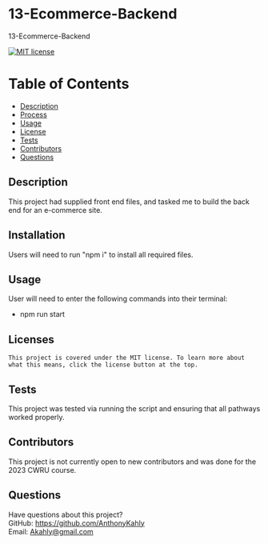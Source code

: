 # 13-Ecommerce-Backend

13-Ecommerce-Backend

[![MIT license](https://img.shields.io/badge/License-MIT-green.svg)](https://lbesson.mit-license.org/)

# Table of Contents

- [Description](#description)
- [Process](#installation)
- [Usage](#usage)
- [License](#license)
- [Tests](#tests)
- [Contributors](#contributors)
- [Questions](#questions)

## Description

This project had supplied front end files, and tasked me to build the back end for an e-commerce site.

## Installation

Users will need to run "npm i" to install all required files.

## Usage

User will need to enter the following commands into their terminal:

- npm run start

## Licenses

    This project is covered under the MIT license. To learn more about what this means, click the license button at the top.

## Tests

This project was tested via running the script and ensuring that all pathways worked properly.

## Contributors

This project is not currently open to new contributors and was done for the 2023 CWRU course.

## Questions

Have questions about this project?  
 GitHub: https://github.com/AnthonyKahly  
 Email: Akahly@gmail.com
